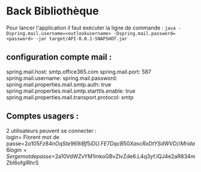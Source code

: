 # Back Bibliothèque
Pour lancer l'application il faut exécuter la ligne de commande : ```java -Dspring.mail.username=<outlookusername> -Dspring.mail.password=<password> -jar target/API-0.0.1-SNAPSHOT.jar ``` 

## configuration compte mail : 
spring.mail.host: smtp.office365.com
spring.mail.port: 587
spring.mail.username: <username>
spring.mail.password: <password>
spring.mail.properties.mail.smtp.auth: true
spring.mail.properties.mail.smtp.starttls.enable: true
spring.mail.properties.mail.transport.protocol: smtp

## Comptes usagers :     
2 utilisateurs peuvent se connecter :  
login= Florent mot de passe=$2a$10$5Fz84nOqSte969IBf5iDU.FE7DqcB50XascRxDtYSdWVD//Mrida6
login= Serge mot de passe=$2a$10$VdWZvYM1mkoGBvZIvZde6.L4q3yf.IQJ4e2aR834mZbl6ofglRhrS
